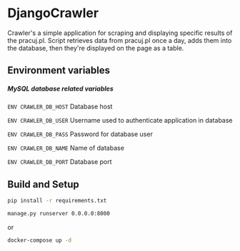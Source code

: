 # DjangoCrawler 

Crawler's a simple application for scraping and displaying specific results of the pracuj.pl.
Script retrieves data from pracuj.pl once a day, adds them into the database, then they're displayed on the page as a table.

## Environment variables

##### MySQL database related variables

`ENV CRAWLER_DB_HOST` 
Database host  

`ENV CRAWLER_DB_USER` 
Username used to authenticate application in database  

`ENV CRAWLER_DB_PASS`
Password for database user  

`ENV CRAWLER_DB_NAME` 
Name of database

`ENV CRAWLER_DB_PORT`
Database port
## Build and Setup


```bash
pip install -r requirements.txt

manage.py runserver 0.0.0.0:8000
```

or

```bash
docker-compose up -d 
```

